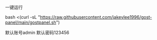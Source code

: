 一键运行

bash <(curl -sL "https://raw.githubusercontent.com/jakeylee1996/gost-panel/main/gostpanel.sh")

默认账号admin 默认密码123456
